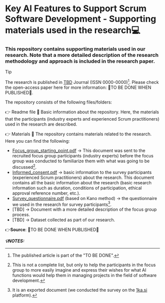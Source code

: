 # Key AI Features to Support Scrum Software Development - Supporting materials used in the research💻 
 
### This repository contains supporting materials used in our research. Note that a more detailed description of the research methodology and approach is included in the research paper. 

> [!TIP]
> The research is published in [TBD](TBD) Journal (ISSN 0000-0000)[^1]. 
> Please check the open-access paper here for more information: 🔴TO BE DONE WHEN PUBLISHED🔴.

The repository consists of the following files/folders:

👉 Readme file 📜
Basic information about the repository. Here, the materials that the participants (industry experts and experienced Scrum practitioners) used in the research are described.

👉 Materials 📃
The repository contains materials related to the research. Here you can find the following: 

- [Focus_group_starting_point.pdf](Focus_group_starting_point.pdf) -> This document was sent to the recruited focus group participants (industry experts) before the focus group was conducted to familiarize them with what was going to be discussed[^2]. 
- [Informed_consent.pdf](Informed_consent.pdf) -> basic information to the survey participants (experienced Scrum practitioners) about the research. This document contains all the basic information about the research (basic research information such as duration, conditions of participation, ethical approval reference number, etc.).
- [Survey_questionnaire.pdf](Survey_questionnaire.pdf) (based on Kano method) -> the questionnaire we used in the research for survey participants[^3].
- [TBD] -> Document with a more detailed description of the focus group process.
- [TBD] -> Dataset collected as part of our research.

👉**Source**: 🔴TO BE DONE WHEN PUBLISHED🔴


***💡NOTES:***
[^1]: The published article is part of the "TO BE DONE".
[^2]: This is not a complete list, but only to help the participants in the focus group to more easily imagine and express their wishes for what AI functions would help them in managing projects in the field of software development.
[^3]: It is an exported document (we conducted the survey on the [1ka.si](https://1ka.arnes.si/index.php?lang_id=2) platform).



